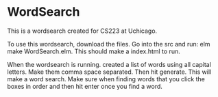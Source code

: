 # WordSearch

This is a wordsearch created for CS223 at Uchicago.

To use this wordsearch, download the files. Go into the src and run: elm make WordSearch.elm. This should make a index.html to run.

When the wordsearch is running. created a list of words using all capital letters. Make them comma space separated. Then hit generate. This will make a word search. Make sure when finding words that you click the boxes in order and then hit enter once you find a word. 

